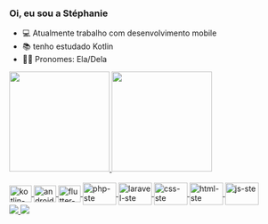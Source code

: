 ### Oi, eu sou a Stéphanie 

- 💻 Atualmente trabalho com desenvolvimento mobile
- 📚 tenho estudado Kotlin 
- 👧🏿 Pronomes: Ela/Dela 


<div>
  <a href="https://github.com/verissteph">
  <img height="180em" src="https://github-readme-stats.vercel.app/api?username=verissteph&show_icons=true&theme=radical&include_all_commits=true&count_private=true">
  <img height="180em" src="https://github-readme-stats.vercel.app/api/top-langs/?username=verissteph&layout=compact&langs_count=16&theme=radical">
</div>
  <div style="display: inline_block"><br>
    <img align="center" alt="kotlin-ste" height="30" width="40" src="https://cdn.jsdelivr.net/gh/devicons/devicon/icons/kotlin/kotlin-original.svg"> 
    <img align="center" alt="android-ste" height="30" width="40" src="https://cdn.jsdelivr.net/gh/devicons/devicon/icons/android/android-original.svg">
    <img align="center" alt="flutter-ste" height="30" width="40" src="https://cdn.jsdelivr.net/gh/devicons/devicon/icons/flutter/flutter-original.svg" />
    <img align="center" alt="php-ste" height="40" width="60" src="https://cdn.jsdelivr.net/gh/devicons/devicon/icons/php/php-plain.svg" />
    <img align="center" alt="laravel-ste" height="40" width="60" src="https://cdn.jsdelivr.net/gh/devicons/devicon/icons/laravel/laravel-plain.svg" />
    <img align="center" alt="css-ste" height="40" width="60" src="https://cdn.jsdelivr.net/gh/devicons/devicon/icons/css3/css3-plain.svg" />
    <img align="center" alt="html-ste" height="40" width="60" src="https://cdn.jsdelivr.net/gh/devicons/devicon/icons/html5/html5-plain.svg" />
    <img  align="center" alt="js-ste" height="40" width="60" src="https://cdn.jsdelivr.net/gh/devicons/devicon/icons/javascript/javascript-plain.svg" />
  </div>
  <section>
    <a href="linkedin.com/in/stephanie-verissimo/" target="_blank"><img src="https://img.shields.io/badge/LinkedIn-0077B5?style=for-the-badge&logo=linkedin&logoColor=white" target="_blank"> </a>
     <a  href="mailto:pitta.steph@gmail.com "target="_blank"><img src="https://img.shields.io/badge/Gmail-D14836?style=for-the-badge&logo=gmail&logoColor=white" target="_blank"></a>
  </section>
